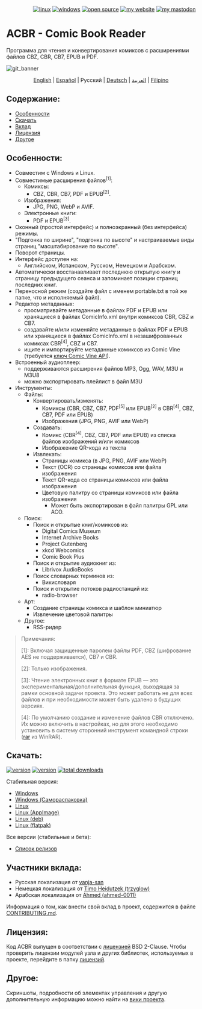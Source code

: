 <p align="right">  
  <a href="#downloads"><img src="https://user-images.githubusercontent.com/8535921/189104931-527ab8bc-8757-4e04-8150-5207d2077bb8.png" title="linux"></a>
  <a href="#downloads"><img src="https://user-images.githubusercontent.com/8535921/189104940-ade062d9-d2e0-4e08-83a4-f34cdb457025.png" title="windows"></a>
  <a href="#license"><img src="https://user-images.githubusercontent.com/8535921/189119543-b1f7cc20-bd0e-44e7-811a-c23b0ccdf767.png" title="open source"></a>
  <a href="http://www.binarynonsense.com/"><img src="https://user-images.githubusercontent.com/8535921/189104953-7ac2d4d1-7d36-483b-8cc9-3568d1cbf6e5.png" title="my website"></a>
  <a href="https://mastodon.social/@binarynonsense"><img src="https://github.com/binarynonsense/comic-book-reader/assets/8535921/053fff88-5e38-4928-8b50-9ecaf1be20f1" title="my mastodon"></a>
</p>

# ACBR - Comic Book Reader

Программа для чтения и конвертирования комиксов с расширениями файлов CBZ, CBR, CB7, EPUB и PDF.

![git_banner](https://github.com/user-attachments/assets/6ef7ded2-749a-4efd-a6b7-109d0f33d603)

<p align="center">
  <a href="./README.en.md">English</a> |
  <a href="./README.es.md">Español</a> |
  <span>Русский</span> | 
  <a href="./README.de.md">Deutsch</a> | 
  <a href="./README.ar.md">العربية</a> | 
  <a href="./README.fil.md">Filipino</a>
</p>

## Содержание:

- [Особенности](#особенности)
- [Скачать](#скачать)
- [Вклад](#участники-вклада)
- [Лицензия](#лицензия)
- [Другое](#другое)

## Особенности:

- Совместим с Windows и Linux.
- Совместимые расширения файлов<sup>[1]</sup>:
  - Комиксы:
    - CBZ, CBR, CB7, PDF и EPUB<sup>[2]</sup>.
  - Изображения:
    - JPG, PNG, WebP и AVIF.
  - Электронные книги:
    - PDF и EPUB<sup>[3]</sup>.
- Оконный (простой интерфейс) и полноэкранный (без интерфейса) режимы.
- "Подгонка по ширине", "подгонка по высоте" и настраиваемые виды страниц "масштабирование по высоте".
- Поворот страницы.
- Интерфейс доступен на:
  - Английском, Испанском, Русском, Немецком и Арабском.
- Автоматически восстанавливает последнюю открытую книгу и страницу предыдущего сеанса и запоминает позиции страниц последних книг.
- Переносной режим (создайте файл с именем portable.txt в той же папке, что и исполняемый файл).
- Редактор метаданных:
  - просматривайте метаданные в файлах PDF и EPUB или хранящиеся в файлах ComicInfo.xml внутри комиксов CBR, CBZ и CB7.
  - создавайте и/или изменяйте метаданные в файлах PDF и EPUB или хранящиеся в файлах ComicInfo.xml в незашифрованных комиксах CBR<sup>[4]</sup>, CBZ и CB7.
  - ищите и импортируйте метаданные комиксов из Comic Vine (требуется [ключ Comic Vine API](https://comicvine.gamespot.com/api/)).
- Встроенный аудиоплеер:
  - поддерживаются расширения файлов MP3, Ogg, WAV, M3U и M3U8
  - можно экспортировать плейлист в файл M3U
- Инструменты:
  - Файлы:
    - Конвертировать/изменять:
      - Комиксы (CBR, CBZ, CB7, PDF<sup>[5]</sup> или EPUB<sup>[2]</sup> в CBR<sup>[4]</sup>, CBZ, CB7, PDF или EPUB)
      - Изображения (JPG, PNG, AVIF или WebP)
    - Создавать:
      - Комикс (CBR<sup>[4]</sup>, CBZ, CB7, PDF или EPUB) из списка файлов изображений и/или комиксов
      - Изображение QR-кода из текста
    - Извлекать:
      - Страницы комикса (в JPG, PNG, AVIF или WebP)
      - Текст (OCR) со страницы комиксов или файла изображения
      - Текст QR-кода со страницы комиксов или файла изображения
      - Цветовую палитру со страницы комиксов или файла изображения
        - Может быть экспортирован в файл палитры GPL или ACO.
  - Поиск:
    - Поиск и открытые книг/комиксов из:
      - Digital Comics Museum
      - Internet Archive Books
      - Project Gutenberg
      - xkcd Webcomics
      - Comic Book Plus
    - Поиск и открытие аудиокниг из:
      - Librivox AudioBooks
    - Поиск словарных терминов из:
      - Викисловаря
    - Поиск и открытие потоков радиостанций из:
      - radio-browser
  - Арт:
    - Создание страницы комикса и шаблон миниатюр
    - Извлечение цветовой палитры
  - Другое:
    - RSS-ридер

> Примечания:
>
> [1]: Включая защищенные паролем файлы PDF, CBZ (шифрование AES не поддерживается), CB7 и CBR.
>
> [2]: Только изображения.
>
> [3]: Чтение электронных книг в формате EPUB — это экспериментальная/дополнительная функция, выходящая за рамки основной задачи проекта. Это может работать не для всех файлов и при необходимости может быть удалено в будущих версиях.
>
> [4]: По умолчанию создание и изменение файлов CBR отключено. Их можно включить в настройках, но для этого необходимо установить в систему сторонний инструмент командной строки ([rar](https://www.win-rar.com/cmd-shell-mode.html?&L=0) из WinRAR).

## Скачать:

<a href="https://github.com/binarynonsense/comic-book-reader/releases/latest"><img src="https://shields.io/github/v/release/binarynonsense/comic-book-reader?display_name=tag&label=stable" title="version"></a> <a href="https://github.com/binarynonsense/comic-book-reader/releases"><img src="https://shields.io/github/v/release/binarynonsense/comic-book-reader?display_name=tag&label=latest&include_prereleases" title="version"></a> <a href="http://www.binarynonsense.com/webapps/github-releases-summary/?owner=binarynonsense&name=comic-book-reader"><img src="https://shields.io/github/downloads/binarynonsense/comic-book-reader/total?label=downloads" title="total downloads"></a>

Стабильная версия:

- [Windows](https://github.com/binarynonsense/comic-book-reader/releases/latest/download/ACBR_Windows.zip)
- [Windows (Самораспаковка)](https://github.com/binarynonsense/comic-book-reader/releases/latest/download/ACBR_Windows_SelfExtracting.exe)
- [Linux](https://github.com/binarynonsense/comic-book-reader/releases/latest/download/ACBR_Linux.zip)
- [Linux (AppImage)](https://github.com/binarynonsense/comic-book-reader/releases/latest/download/ACBR_Linux_AppImage.zip)
- [Linux (deb)](https://github.com/binarynonsense/comic-book-reader/releases/latest/download/ACBR_Linux_deb.zip)
- [Linux (flatpak)](https://github.com/binarynonsense/comic-book-reader/releases/latest/download/ACBR_Linux_flatpak.zip)

Все версии (стабильные и бета):

- [Список релизов](https://github.com/binarynonsense/comic-book-reader/releases)

## Участники вклада:

- Русская локализация от [vanja-san](https://github.com/vanja-san)
- Немецкая локализация от [Timo Heidutzek (trzyglow)](https://github.com/trzyglow)
- Арабская локализация от [Ahmed (ahmed-0011)](https://github.com/ahmed-0011)

Информация о том, как внести свой вклад в проект, содержится в файле [CONTRIBUTING.md](../CONTRIBUTING.md).

## Лицензия:

Код ACBR выпущен в соответствии с [лицензией](../LICENSE) BSD 2-Clause. Чтобы проверить лицензии модулей узла и других библиотек, используемых в проекте, перейдите в папку [лицензий](../licenses/).

## Другое:

Скриншоты, подробности об элементах управления и другую дополнительную информацию можно найти на [вики проекта](https://github.com/binarynonsense/comic-book-reader/wiki).
